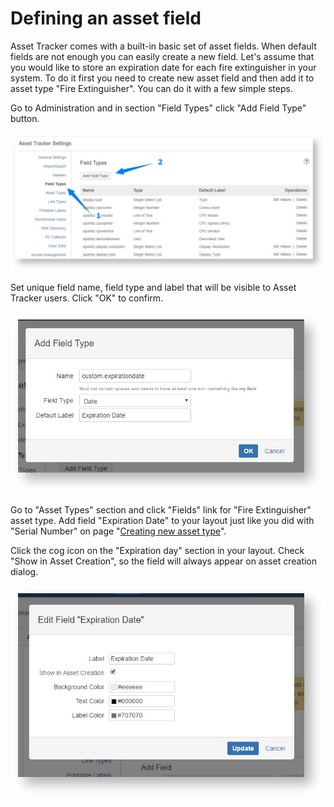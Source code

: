 # Defining an asset field

Asset Tracker comes with a built-in basic set of asset fields. When default fields are not enough you can easily create a new field. Let's assume that you would like to store an expiration date for each fire extinguisher in your system. To do it first you need to create new asset field and then add it to asset type "Fire Extinguisher". You can do it with a few simple steps.

Go to Administration and in section "Field Types" click "Add Field Type" button.

![](../.gitbook/assets/image%20%2861%29.png)



Set unique field name, field type and label that will be visible to Asset Tracker users. Click "OK" to confirm.

![](../.gitbook/assets/image%20%2820%29.png)

Go to "Asset Types" section and click "Fields" link for "Fire Extinguisher" asset type. Add field "Expiration Date" to your layout just like you did with "Serial Number" on page "[Creating new asset type](creating-new-asset-type.md)".

Click the cog icon on the "Expiration day" section in your layout. Check "Show in Asset Creation", so the field will always appear on asset creation dialog.

![](../.gitbook/assets/image%20%2849%29.png)

  



